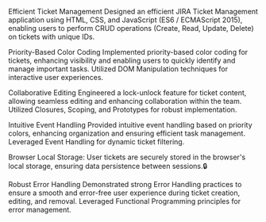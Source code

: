 Efficient Ticket Management
Designed an efficient JIRA Ticket Management application using HTML, CSS, and JavaScript (ES6 / ECMAScript 2015), enabling users to perform CRUD operations (Create, Read, Update, Delete) on tickets with unique IDs.

Priority-Based Color Coding
Implemented priority-based color coding for tickets, enhancing visibility and enabling users to quickly identify and manage important tasks. Utilized DOM Manipulation techniques for interactive user experiences.

Collaborative Editing
Engineered a lock-unlock feature for ticket content, allowing seamless editing and enhancing collaboration within the team. Utilized Closures, Scoping, and Prototypes for robust implementation.

Intuitive Event Handling
Provided intuitive event handling based on priority colors, enhancing organization and ensuring efficient task management. Leveraged Event Handling for dynamic ticket filtering.

Browser Local Storage:
User tickets are securely stored in the browser's local storage, ensuring data persistence between sessions.🔒

Robust Error Handling
Demonstrated strong Error Handling practices to ensure a smooth and error-free user experience during ticket creation, editing, and removal. Leveraged Functional Programming principles for error management.
